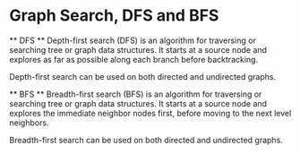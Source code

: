 # Graph Search, DFS and BFS

** DFS **
Depth-first search (DFS) is an algorithm for traversing or searching tree or graph data structures. It starts at a source node and explores as far as possible along each branch before backtracking.

Depth-first search can be used on both directed and undirected graphs.

** BFS **
Breadth-first search (BFS) is an algorithm for traversing or searching tree or graph data structures. It starts at a source node and explores the immediate neighbor nodes first, before moving to the next level neighbors.

Breadth-first search can be used on both directed and undirected graphs.
